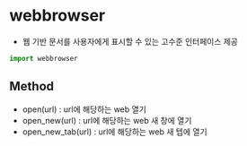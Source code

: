 # webbrowser

* 웹 기반 문서를 사용자에게 표시할 수 있는 고수준 인터페이스 제공

```python
import webbrowser
```



## Method

* open(url) : url에 해당하는 web 열기
* open_new(url) : url에 해당하는 web 새 창에 열기
* open_new_tab(url) : url에 해당하는 web 새 텝에 열기